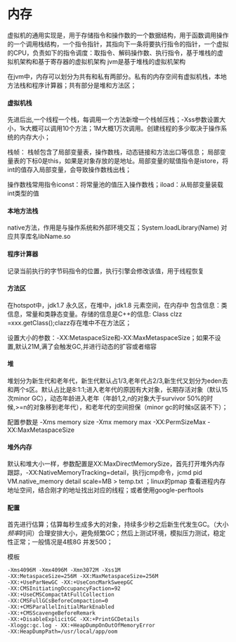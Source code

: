 # 内存 #

虚拟机的通用实现是，用于存储指令和操作数的一个数据结构，用于函数调用操作的一个调用栈结构，一个指令指针，其指向下一条将要执行指令的指针，一个虚拟的CPU，负责如下的指令调度：取指令、解码操作数、执行指令，基于堆栈的虚拟机架构和基于寄存器的虚拟机架构
jvm是基于堆栈的虚拟机架构

在jvm中，内存可以划分为共有和私有两部分。私有的内存空间有虚拟机栈，本地方法栈和程序计算器；共有部分是堆和方法区；

#### 虚拟机栈 ####
先进后出,一个线程一个栈，每调用一个方法新增一个栈帧压栈；-Xss参数设置大小，1k大概可以调用10个方法；1M大概1万次调用。创建线程的多少取决于操作系统的内存大小；

栈帧：
栈帧包含了局部变量表，操作数栈，动态链接和方法出口等信息；
局部变量表的下标0是this，如果是对象存放的是地址。局部变量的赋值指令是istore，将int的值存入局部变量，会导致操作数栈出栈；

操作数栈常用指令iconst：将常量池的值压入操作数栈；iload：从局部变量装载int类型的值

#### 本地方法栈 ####
native方法，作用是与操作系统和外部环境交互；System.loadLibrary(Name) 对应共享库名libName.so 

#### 程序计算器 ####
记录当前执行的字节码指令的位置，执行引擎会修改该值，用于线程恢复

#### 方法区 ####
在hotspot中，jdk1.7 永久区，在堆中，jdk1.8 元素空间，在内存中
包含信息：类信息，常量和类静态变量。存储的信息是C++的信息:
Class clzz =xxx.getClass();clazz存在堆中不在方法区；

设置大小的参数：-XX:MetaspaceSize和-XX:MaxMetaspaceSize；如果不设置,默认21M,满了会触发GC,并进行动态的扩容或者缩容

#### 堆 ####
堆划分为新生代和老年代，新生代默认占1/3,老年代占2/3,新生代又划分为eden去和两个s区。默认占比是8:1:1;进入老年代的原因有大对象，长期存活对象（默认15次minor GC），动态年龄进入老年（年龄1,2,n的对象大于survivor 50%的时候,>=n的对象移到老年代），和老年代的空间担保（minor gc的时候s区装不下）；


配置参数是
-Xms memory size
-Xmx memory max
-XX:PermSizeMax
-XX:MaxMetaspaceSize

#### 堆外内存 ####
默认和堆大小一样，参数配置是XX:MaxDirectMemorySize，首先打开堆外内存跟踪，-XX:NativeMemoryTracking=detail，执行jcmp命令，jcmd pid VM.native_memory detail scale=MB > temp.txt  ；linux的pmap 查看进程内存地址空间，结合刚才的地址找出对应的线程；或者使用google-perftools

#### 配置 ####
首先进行估算；估算每秒生成多大的对象，持续多少秒之后新生代发生GC。（大小*频率*时间）合理安排大小，避免频繁GC；然后上测试环境，模拟压力测试，稳定性正常；一般情况是4核8G 并发500；

模板

    -Xms4096M -Xmx4096M -Xmn3072M -Xss1M 
    -XX:MetaspaceSize=256M -XX:MaxMetaspaceSize=256M 
    -XX:+UseParNewGC -XX:+UseConcMarkSweepGC 
    -XX:CMSInitiatingOccupancyFaction=92 
	-XX:+UseCMSCompactAtFullCollection 
    -XX:CMSFullGCsBeforeCompaction=0 
	-XX:+CMSParallelInitialMarkEnabled 
    -XX:+CMSScavengeBeforeRemark 
	-XX:+DisableExplicitGC -XX:+PrintGCDetails 
    -Xloggc:gc.log - XX:+HeapDumpOnOutOfMemoryError 
    -XX:HeapDumpPath=/usr/local/app/oom

